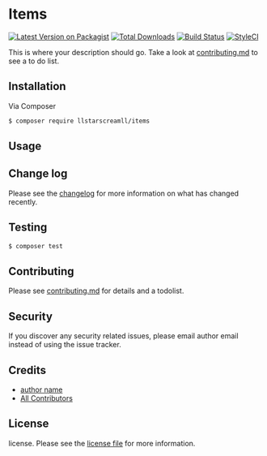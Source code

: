 # Items

[![Latest Version on Packagist][ico-version]][link-packagist]
[![Total Downloads][ico-downloads]][link-downloads]
[![Build Status][ico-travis]][link-travis]
[![StyleCI][ico-styleci]][link-styleci]

This is where your description should go. Take a look at [contributing.md](contributing.md) to see a to do list.

## Installation

Via Composer

``` bash
$ composer require llstarscreamll/items
```

## Usage

## Change log

Please see the [changelog](changelog.md) for more information on what has changed recently.

## Testing

``` bash
$ composer test
```

## Contributing

Please see [contributing.md](contributing.md) for details and a todolist.

## Security

If you discover any security related issues, please email author email instead of using the issue tracker.

## Credits

- [author name][link-author]
- [All Contributors][link-contributors]

## License

license. Please see the [license file](license.md) for more information.

[ico-version]: https://img.shields.io/packagist/v/llstarscreamll/items.svg?style=flat-square
[ico-downloads]: https://img.shields.io/packagist/dt/llstarscreamll/items.svg?style=flat-square
[ico-travis]: https://img.shields.io/travis/llstarscreamll/items/master.svg?style=flat-square
[ico-styleci]: https://styleci.io/repos/12345678/shield

[link-packagist]: https://packagist.org/packages/llstarscreamll/items
[link-downloads]: https://packagist.org/packages/llstarscreamll/items
[link-travis]: https://travis-ci.org/llstarscreamll/items
[link-styleci]: https://styleci.io/repos/12345678
[link-author]: https://github.com/llstarscreamll
[link-contributors]: ../../contributors]